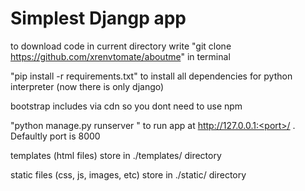 
# Simplest Djangp app

to download code in current directory write "git clone https://github.com/xrenvtomate/aboutme" in terminal

"pip install -r requirements.txt" to install all dependencies for python interpreter (now there is only django)

bootstrap includes via cdn so you dont need to use npm

"python manage.py runserver <port>" to run app at http://127.0.0.1:<port>/ . Defaultly port is 8000

templates (html files) store in ./templates/ directory

static files (css, js, images, etc) store in ./static/ directory
